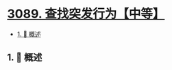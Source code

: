 # [3089. 查找突发行为【中等】](https://github.com/Tdahuyou/TNotes.leetcode/tree/main/notes/3089.%20%E6%9F%A5%E6%89%BE%E7%AA%81%E5%8F%91%E8%A1%8C%E4%B8%BA%E3%80%90%E4%B8%AD%E7%AD%89%E3%80%91)

<!-- region:toc -->

- [1. 📝 概述](#1--概述)

<!-- endregion:toc -->

## 1. 📝 概述
